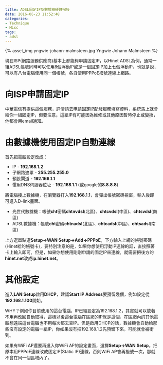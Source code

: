 ```yaml
---
title: ADSL固定IP及數據機硬體撥接
date: 2016-06-23 11:52:48
categories:
- Technique
- Misc
tags:
- adsl
---
```


{% asset_img yngwie-johann-malmsteen.jpg Yngwie Johann Malmsteen %}

現在ISP(網路服務供應商)基本上都能夠申請固定IP，以Hinet ADSL為例，通常一組ADSL帳號同時可以使用8個浮動IP或是一個固定IP加上七個浮動IP，也就是說，可以有八台電腦使用同一個帳號，各自使用PPPoE撥號連線上網路。

<!-- more -->

# 向ISP申請固定IP

中華電信有提供這個服務，詳情請去[申請固定IP配發服務](http://service.hinet.net/2004/adslstaticip.php)填寫資料，系統馬上就會給你一組固定IP，但要注意，這組IP有可能因為維修或其他原因暫時停止或變換，他都會用email通知。

# 由數據機使用固定IP自動連線

首先把電腦設定改成：
* IP - **192.168.1.2**
* 子網路遮罩 - **255.255.255.0**
* 預設閘道 - **192.168.1.1**
* 慣用DNS伺服器位址 - **192.168.1.1** (或google的**8.8.8.8**)

將電腦接上數據機，在瀏覽器打入**192.168.1.1**，會彈出帳號密碼視窗，輸入後即可進入D-link畫面。

* 光世代數據機：帳號**cht**密碼**chtnvdsl**(北區)、**chtcvdsl**(中區)、**chtsvdsl**(南區)
* ADSL數據機：帳號**cht**密碼**chtnadsl**(北區)、**chtcadsl**(中區)、**chtsadsl**(南區)

上方選單點選**Setup→WAN Setup→Add→PPPoE**，下方輸入上網的帳號密碼(Hinet給的帳號卡)，要特別注意的是，如果你想使用浮動IP連線的話，直接照著卡上輸入即可，但是，如果你想使用剛剛申請的固定IP來連線，就需要把後方的**hinet.net**改成**ip.hinet.net**。

# 其他設定

進入**LAN Setup**啟用**DHCP**，建議**Start IP Address**要預留幾個，例如設定從**192.168.1.100**開始。

WHY？例如你目前使用的這台電腦，IP已經設定為192.168.1.2，其實就可以放著不用再改回自動取得，這樣以後這台電腦在區網的IP就是這個，在區網內的其他電腦想遠端這台電腦也不用每次都去查IP。但是啟用DHCP的話，數據機會自動給那些沒有設定的電腦一組IP，你如果沒有把192.168.1.2先預留下來，可能就會被衝到。

如果有WiFi AP還要再進入你WiFi AP的設定畫面，選擇**Setup→WAN Setup**，把原本用PPPoE連線改成固定IP(Static IP)連線，否則WiFi AP會再撥號一次，那就不會在同一個區域內了。